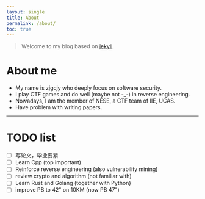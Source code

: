 ```yaml
---
layout: single
title: About
permalink: /about/
toc: true
---
```


> Welcome to my blog based on [jekyll][jekyll-organization].

# About me

- My name is zjgcjy who deeply focus on software security.
- I play CTF games and do well (maybe not -_-) in reverse engineering. 
- Nowadays, I am the member of NESE, a CTF team of IIE, UCAS.
- Have problem with writing papers.

---

# TODO list

- [ ] 写论文，毕业要紧
- [ ] Learn Cpp (top important)
- [ ] Reinforce reverse engineering (also vulnerability mining)
- [ ] review crypto and algorithm (not familiar with) 
- [ ] Learn Rust and Golang (together with Python)
- [ ] improve PB to 42" on 10KM (now PB 47")

[jekyll-organization]: https://github.com/jekyll